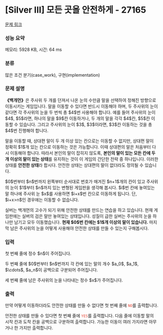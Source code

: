 # [Silver III] 모든 곳을 안전하게 - 27165 

[문제 링크](https://www.acmicpc.net/problem/27165) 

### 성능 요약

메모리: 5928 KB, 시간: 64 ms

### 분류

많은 조건 분기(case_work), 구현(implementation)

### 문제 설명

<p><strong>《백개먼》</strong>은 주사위 두 개를 던져서 나온 눈의 수만큼 말을 선택하여 정해진 방향으로 이동시키는 게임입니다. 말을 이동할 수 있다면 반드시 이동해야 하며, 두 주사위의 눈이 같다면 각 주사위의 눈을 두 번씩 총 $4$번 사용해야 합니다. 예를 들어 주사위의 눈이 $4$, $5$라면, 하나의 말을 $9$칸 이동하거나, 두 개의 말을 각각 $4$칸, $5$칸 이동할 수 있습니다. 그리고 주사위의 눈이 $3$, $3$이라면, $3$칸 이동하는 것을 총 $4$번 진행해야 합니다.</p>

<p>말을 이동할 때, 상대편 말이 두 개 이상 있는 칸으로는 이동할 수 없지만, 상대편 말이 정확히 $1$개 있는 칸으로 이동하는 것은 가능합니다. 이때 상대편의 말은 처음부터 다시 이동해야 합니다. 따라서 본인의 말이 잡히지 않도록, <strong>본인의 말이 있는 모든 칸에 두 개 이상의 말이 있는 상태</strong>를 유지하는 것이 이 게임의 간단한 전략 중 하나입니다. 이러한 상태를 <strong>안전한 상태</strong>라 합시다. 안전한 상태는 상대편의 말이 없더라도 정의될 수 있습니다.</p>

<p>$0$번부터 $n$번까지 왼쪽부터 순서대로 번호가 매겨진 $n+1$개의 칸이 있고 주사위의 눈이 $1$부터 $n$까지 있는 변형된 게임판을 생각해 봅시다. $i$번 칸에 놓여있는 말 하나에 주사위 눈 $x$를 사용하면 $i+x$번 칸으로 이동하게 됩니다. 단, $i+x>n$인 경우에는 이동할 수 없습니다.</p>

<p>실버는 백개먼의 고수가 되기 위해 안전한 상태를 만드는 연습을 하고 있습니다. 현재 게임판에는 실버의 검은 말만 놓여있는 상태입니다. 성질이 급한 실버는 주사위의 눈을 하나만 남기고 모두 이동했습니다. <strong>현재 $0$번 칸에는 $1$개 이상의 말이 있습니다.</strong> 마지막 남은 주사위의 눈을 어떻게 사용해야 안전한 상태를 만들 수 있는지 구해봅시다.</p>

### 입력 

 <p>첫 번째 줄에 정수 $n$이 주어집니다.</p>

<p>두 번째 줄에 $0$번부터 $n$번까지 각 칸에 있는 말의 개수 $a_0$, $a_1$, $\cdots$, $a_n$이 공백으로 구분되어 주어집니다.</p>

<p>세 번째 줄에 남은 주사위의 눈을 나타내는 정수 $x$가 주어집니다.</p>

### 출력 

 <p>만약 어떻게 이동하더라도 안전한 상태를 만들 수 없다면 첫 번째 줄에 <span style="color:#e74c3c;"><code>NO</code></span>를 출력합니다.</p>

<p>안전한 상태를 만들 수 있다면 첫 번째 줄에 <span style="color:#e74c3c;"><code>YES</code></span>를 출력합니다. 다음 줄에 이동할 말의 시작 칸과 도착 칸을 공백으로 구분하여 출력합니다. 가능한 이동이 여러 가지라면 아무거나 한 가지만 출력합니다.</p>

